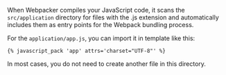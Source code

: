 When Webpacker compiles your JavaScript code, it scans the `src/application` directory for files with the .js extension and automatically includes them as entry points for the Webpack bundling process.

For the `application/app.js`, you can import it in template like this:

```
{% javascript_pack 'app' attrs='charset="UTF-8"' %}
```

In most cases, you do not need to create another file in this directory.
